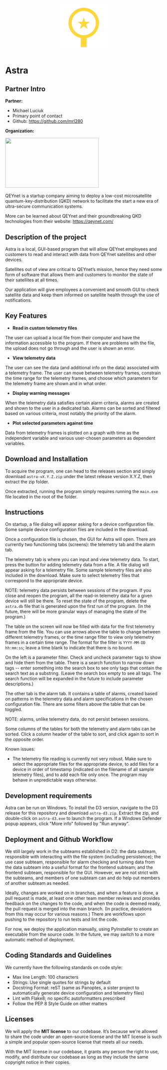 ​
<h1 align="center">
<img src="logo.png" width="150">
</h1>

# Astra 

## Partner Intro
**Partner:**
* Michael Luciuk
* Primary point of contact
* Github: https://github.com/mrl280

**Organization:**

<p>
 <img width="300" height="160" src="https://images.squarespace-cdn.com/content/v1/5a837cb7d74cffca72977a29/1518672294226-XPZ4FOYONO9PKB0DX8AC/QEYnet+logo_final-+iteration+2.png">
</p>

QEYnet is a startup company aiming to deploy a low-cost microsatellite quantum-key-distribution (QKD) network to facilitate the start a new era of ultra-secure communication systems.

More can be learned about QEYnet and their groundbreaking QKD technologies from their website: https://qeynet.com/

## Description of the project

Astra is a local, GUI-based program that will allow QEYnet employees and customers to read and interact with data from QEYnet satellites and other devices.

Satellites out of view are critical to QEYnet’s mission, hence they need some form of software that allows them and customers to monitor the state of their satellites at all times.

Our application will give employees a convenient and smooth GUI to check satellite data and keep them informed on satellite health through the use of notifications.

## Key Features

* **Read in custom telemetry files**

The user can upload a local file from their computer and have the information accessible to the program. If there are problems with the file, the upload does not go through and the user is shown an error.

* **View telemetry data**

The user can see the data (and additional info on the data) associated with a telemetry frame. The user can move between telemetry frames, constrain the time range for the telemetry frames, and choose which parameters for the telemetry frame are shown and in what order.

* **Display warning messages**

When the telemetry data satisfies certain alarm criteria, alarms are created and shown to the user in a dedicated tab. Alarms can be sorted and filtered based on various criteria, most notably the priority of the alarm.

* **Plot selected parameters against time**

Data from telemetry frames is plotted on a graph with time as the independent variable and various user-chosen parameters as dependent variables.

## Download and Installation

To acquire the program, one can head to the releases section and simply download `astra-vX.Y.Z.zip` under the latest release version X.Y.Z, then extract the zip folder.

Once extracted, running the program simply requires running the `main.exe` file located in the root of the folder.

## Instructions

On startup, a file dialog will appear asking for a device configuration file. Some sample device configuration files are included in the download.

Once a configuration file is chosen, the GUI for Astra will open. There are currently two functioning tabs (screens): the telemetry tab and the alarm tab.

The telemetry tab is where you can input and view telemetry data. To start, press the button for adding telemetry data from a file. A file dialog will appear asking for a telemetry file. Some sample telemetry files are also included in the download. Make sure to select telemetry files that correspond to the appropriate device.

NOTE: telemetry data persists between sessions of the program. If you close and reopen the program, all the read-in telemetry data for a given device will still be there. To reset the state of the program, delete the `astra.db` file that is generated upon the first run of the program. (In the future, there will be more granular ways of managing the state of the program.)

The table on the screen will now be filled with data for the first telemetry frame from the file. You can use arrows above the table to change between different telemetry frames, or the time range filter to view only telemetry frames in a certain time range. The format for the filter is `YYYY-MM-DD hh:mm:ss`; leave a time blank to indicate that there is no bound.

On the left is a parameter filter. Check and uncheck parameter tags to show and hide them from the table. There is a search function to narrow down tags -- enter something into the search box to see only tags that contain the search text as a substring. (Leave the search box empty to see all tags. The search function will be expanded in the future to include parameter descriptions.)

The other tab is the alarm tab. It contains a table of alarms, created based on patterns in the telemetry data and alarm specifications in the chosen configuration file. There are some filters above the table that can be toggled.

NOTE: alarms, unlike telemetry data, do not persist between sessions.

Some columns of the tables for both the telemetry and alarm tabs can be sorted. Click a column header of the table to sort, and click again to sort in the opposite order.

Known issues:
- The telemetry file reading is currently not very robust. Make sure to select the appropriate files for the appropriate device, to add files for a device in order of timestamp (indicated on the filename of all sample telemetry files), and to add each file only once. The program may behave in unpredictable ways otherwise.
 
 ## Development requirements

 Astra can be run on Windows. To install the D3 version, navigate to the D3 release for this repository and download `astra-d3.zip`. Extract the zip, and double-click on `astra-d3.exe` to launch the program. If a Windows Defender popup appears, click "More info" followed by "Run anyway".
 
 ## Deployment and Github Workflow

We still largely work in the subteams established in D2: the data subteam, responsible with interacting with the file system (including persistence); the use case subteam, responsible for alarm checking and turning data from the data subteam into a useful format for the frontend subteam; and the frontend subteam, responsible for the GUI. However, we are not strict with the subteams, and members of one subteam can and do help out members of another subteam as needed.

Ideally, changes are worked on in branches, and when a feature is done, a pull request is made, at least one other team member reviews and provides feedback on the changes to the code, and when the code is deemed ready, the pull request is merged into the main branch. (In practice, deviations from this may occur for various reasons.) There are workflows upon pushing to the repository to run tests and lint the code.

For now, we deploy the application manually, using PyInstaller to create an executable from the source code. In the future, we may switch to a more automatic method of deployment.

 ## Coding Standards and Guidelines

We currently have the following standards on code style:
* Max line Length: 100 characters
* Strings: Use single quotes for strings by default
* Docstring Format: reST (same as Panoptes, a sister project to automatically generate device configuration and telemetry files)
* Lint with Flake8; no specific autoformatters prescribed
* Follow the PEP 8 Style Guide on other matters

 ## Licenses 

We will apply the **MIT license** to our codebase. It’s because we're allowed to share the code under an open-source license and the MIT license is such a simple and popular open-source license that meets all our needs.

With the MIT license in our codebase, it grants any person the right to use, modify, and distribute our codebase as long as they include the same copyright notice in their copies.
